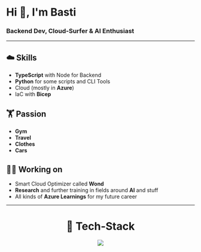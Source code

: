 # Hi 👋, I'm Basti

### Backend Dev, Cloud-Surfer & AI Enthusiast
---

## ☁️ Skills
- **TypeScript** with Node for Backend
- **Python** for some scripts and CLI Tools
- Cloud (mostly in **Azure**)
- IaC with **Bicep**


## 🏋️ Passion
- **Gym**
- **Travel**
- **Clothes**
- **Cars**

## 🧑‍💻 Working on
- Smart Cloud Optimizer called **Wond**
- **Research** and further training in fields around **AI** and stuff
- All kinds of **Azure Learnings** for my future career
---

<div align="center">

# 📡 Tech-Stack

  <a href="https://skillicons.dev">
    <img src="https://skillicons.dev/icons?i=azure,python,go,linux,nodejs,ts,mysql,git&perline=4" />
  </a>
  
</div>
